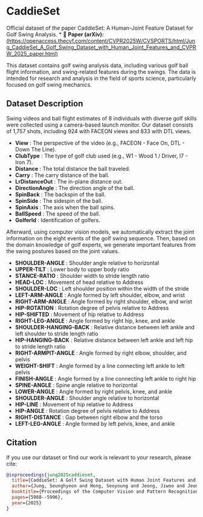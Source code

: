 # CaddieSet

Official dataset of the paper CaddieSet: A Human-Joint Feature Dataset for Golf Swing Analysis. * 📄 **Paper (arXiv):** [(https://openaccess.thecvf.com/content/CVPR2025W/CVSPORTS/html/Jung_CaddieSet_A_Golf_Swing_Dataset_with_Human_Joint_Features_and_CVPRW_2025_paper.html)](https://openaccess.thecvf.com/content/CVPR2025W/CVSPORTS/html/Jung_CaddieSet_A_Golf_Swing_Dataset_with_Human_Joint_Features_and_CVPRW_2025_paper.html)

This dataset contains golf swing analysis data, including various golf ball flight information, and swing-related features during the swings. The data is intended for research and analysis in the field of sports science, particularly focused on golf swing mechanics.

## Dataset Description

Swing videos and ball flight estimates of 8 individuals with diverse golf skills were collected using a camera-based launch monitor.
Our dataset consists of 1,757 shots, including 924 with FACEON views and 833 with DTL views.

- **View** : The perspective of the video (e.g., FACEON - Face On, DTL - Down The Line).
- **ClubType** : The type of golf club used (e.g., W1 - Wood 1 / Driver, I7 - Iron 7).
- **Distance** : The total distance the ball traveled.
- **Carry** : The carry distance of the ball.
- **LrDistanceOut** : The in-plane distance out.
- **DirectionAngle** : The direction angle of the ball.
- **SpinBack** : The backspin of the ball.
- **SpinSide** : The sidespin of the ball.
- **SpinAxis** : The axis when the ball spins.
- **BallSpeed** : The speed of the ball.
- **GolferId** : Identification of golfers.

Afterward, using computer vision models, we automatically extract the joint information on the eight events of the golf swing sequence. Then, based on the domain knowledge of golf experts, we generate important features from the swing postures based on the joint values.

- **SHOULDER-ANGLE** : Shoulder angle relative to horizontal
- **UPPER-TILT** : Lower body to upper body ratio
- **STANCE-RATIO** : Shoulder width to stride length ratio
- **HEAD-LOC** : Movement of head relative to Address
- **SHOULDER-LOC** : Left shoulder position within the width of the stride
- **LEFT-ARM-ANGLE** : Angle formed by left shoulder, elbow, and wrist
- **RIGHT-ARM-ANGLE** : Angle formed by right shoulder, elbow, and wrist
- **HIP-ROTATION** : Rotation degree of pelvis relative to Address
- **HIP-SHIFTED** : Movement of hip relative to Address
- **RIGHT-LEG-ANGLE** : Angle formed by right hip, knee, and ankle
- **SHOULDER-HANGING-BACK** : Relative distance between left ankle and left shoulder to stride length ratio
- **HIP-HANGING-BACK** : Relative distance between left ankle and left hip to stride length ratio
- **RIGHT-ARMPIT-ANGLE** : Angle formed by right elbow, shoulder, and pelvis
- **WEIGHT-SHIFT** : Angle formed by a line connecting left ankle to left pelvis
- **FINISH-ANGLE** : Angle formed by a line connecting left ankle to right hip
- **SPINE-ANGLE** : Spine angle relative to horizontal
- **LOWER-ANGLE** : Angle formed by right pelvis, knee, and ankle
- **SHOULDER-ANGLE** : Shoulder angle relative to horizontal
- **HIP-LINE** : Movement of hip relative to Address
- **HIP-ANGLE** : Rotation degree of pelvis relative to Address
- **RIGHT-DISTANCE** : Gap between right elbow and the torso
- **LEFT-LEG-ANGLE** : Angle formed by left pelvis, knee, and ankle

## Citation

If you use our dataset or find our work is relevant to your research, please cite:
```bibtex
@inproceedings{jung2025caddieset,
  title={CaddieSet: A Golf Swing Dataset with Human Joint Features and Ball Information},
  author={Jung, Seunghyeon and Hong, Seoyoung and Jeong, Jiwoo and Jeong, Seungwon and Choi, Jaerim and Kim, Hoki and Lee, Woojin},
  booktitle={Proceedings of the Computer Vision and Pattern Recognition Conference},
  pages={5988--5996},
  year={2025}
}
```
